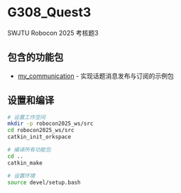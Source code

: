 # G308_Quest3

SWJTU Robocon 2025 考核题3

## 包含的功能包

- [my_communication](/src/my_communication/) - 实现话题消息发布与订阅的示例包

## 设置和编译

```bash
# 设置工作空间
mkdir -p robocon2025_ws/src
cd robocon2025_ws/src
catkin_init_orkspace

# 编译所有功能包
cd ..
catkin_make

# 设置环境
source devel/setup.bash
```

